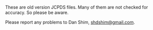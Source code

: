 These are old version JCPDS files.  Many of them are not checked for accuracy.  So please be aware.

Please report any problems to Dan Shim, shdshim@gmail.com.
